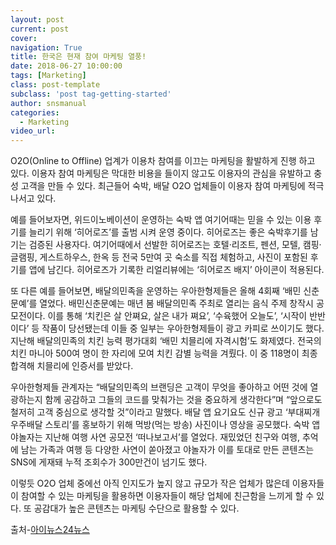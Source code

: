 ```yaml
---
layout: post
current: post
cover:  
navigation: True
title: 한국은 현재 참여 마케팅 열풍!
date: 2018-06-27 10:00:00
tags: [Marketing]
class: post-template
subclass: 'post tag-getting-started'
author: snsmanual
categories:
  - Marketing
video_url: 
---
```


O2O(Online to Offline) 업계가 이용차 참여를 이끄는 마케팅을 활발하게 진행 하고 있다.
이용자 참여 마케팅은 막대한 비용을 들이지 않고도 이용자의 관심을 유발하고 충성 고객을 만들 수 있다.
최근들어 숙박, 배달 O2O 업체들이 이용자 참여 마케팅에 적극 나서고 있다.

예를 들어보자면, 위드이노베이션이 운영하는 숙박 앱 여기어때는 믿을 수 있는 이용 후기를 늘리기 위해 ‘히어로즈’를 출범 시켜 운영 중이다.
히어로즈는 좋은 숙박후기를 남기는 검증된 사용자다.
여기어때에서 선발한 히어로즈는 호텔·리조트, 펜션, 모텔, 캠핑·글램핑, 게스트하우스, 한옥 등 전국 5만여 곳 숙소를 직접 체험하고, 사진이 포함된 후기를 앱에 남긴다.
히어로즈가 기록한 리얼리뷰에는 ‘히어로즈 배지’ 아이콘이 적용된다.

또 다른 예를 들어보면, 배달의민족을 운영하는 우아한형제들은 올해 4회째 ‘배민 신춘문예’를 열었다.
배민신춘문예는 매년 봄 배달의민족 주최로 열리는 음식 주제 창작시 공모전이다.
이를 통해 ‘치킨은 살 안쪄요, 살은 내가 쪄요’, ‘수육했어 오늘도’, ‘시작이 반반이다’ 등 작품이 당선됐는데
이들 중 일부는 우아한형제들이 광고 카피로 쓰이기도 했다.
지난해 배달의민족의 치킨 능력 평가대회 ‘배민 치믈리에 자격시험’도 화제였다.
전국의 치킨 마니아 500여 명이 한 자리에 모여 치킨 감별 능력을 겨뤘다.
이 중 118명이 최종 합격해 치믈리에 인증서를 받았다.

우아한형제들 관계자는 “배달의민족의 브랜딩은 고객이 무엇을 좋아하고 어떤 것에 열광하는지 함께 공감하고
그들의 코드를 맞춰가는 것을 중요하게 생각한다”며 “앞으로도 철저히 고객 중심으로 생각할 것”이라고 말했다.
배달 앱 요기요도 신규 광고 ‘부대찌개 우주배달 스토리’를 홍보하기 위해 먹방(먹는 방송) 사진이나 영상을 공모했다.
숙박 앱 야놀자는 지난해 여행 사연 공모전 ‘떠나보고서’를 열었다. 재밌었던 친구와 여행, 추억에 남는 가족과 여행 등 다양한 사연이 쏟아졌고 야놀자가 이를 토대로 만든 콘텐츠는 SNS에 게재돼 누적 조회수가 300만건이 넘기도 했다.

이렇듯 O2O 업체 중에선 아직 인지도가 높지 않고 규모가 작은 업체가 많은데 이용자들이 참여할 수 있는 마케팅을 활용하면
이용자들이 해당 업체에 친근함을 느끼게 할 수 있다.
또 공감대가 높은 콘텐츠는 마케팅 수단으로 활용할 수 있다.

출처-[아이뉴스24뉴스](http://news.inews24.com/php/news_view.php?g_serial=1099126&g_menu=020310&rrf=nv)